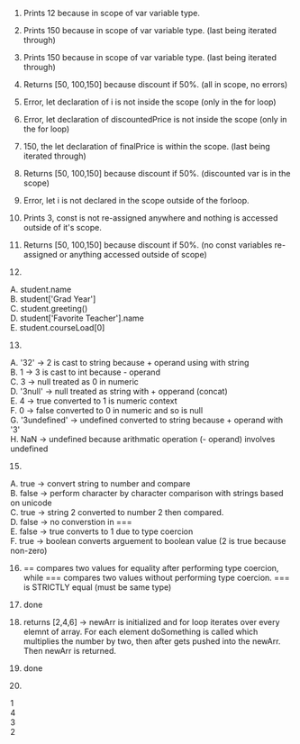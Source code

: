 1) Prints 12 because in scope of var variable type.

2) Prints 150 because in scope of var variable type. (last being iterated through)

3) Prints 150 because in scope of var variable type. (last being iterated through)

4) Returns [50, 100,150] because discount if 50%. (all in scope, no errors)

5) Error, let declaration of i is not inside the scope (only in the for loop)

6) Error, let declaration of discountedPrice is not inside the scope (only in the for loop)

7) 150, the let declaration of finalPrice is within the scope. (last being iterated through)

8) Returns [50, 100,150] because discount if 50%. (discounted var is in the scope)

9) Error, let i is not declared in the scope outside of the forloop.

10) Prints 3, const is not re-assigned anywhere and nothing is accessed outside of it's scope.

11) Returns [50, 100,150] because discount if 50%. (no const variables re-assigned or anything accessed outside of scope) 

12) 
A. student.name  <br>
B. student['Grad Year']   <br>
C. student.greeting()  <br>
D. student['Favorite Teacher'].name  <br>
E. student.courseLoad[0]  

13) 
A. '32' -> 2 is cast to string because + operand using with string <br>
B. 1 -> 3 is cast to int because - operand  <br>
C. 3 -> null treated as 0 in numeric  <br>
D. '3null' -> null treated as string with + opperand (concat)  <br>
E. 4 -> true converted to 1 is numeric context  <br>
F. 0 -> false converted to 0 in numeric and so is null  <br>
G. '3undefined' -> undefined converted to string because + operand with '3'  <br>
H. NaN -> undefined because arithmatic operation (- operand) involves undefined  <br>

15) 
A. true -> convert string to number and compare  <br>
B. false -> perform character by character comparison with strings based on unicode  <br>
C. true -> string 2 converted to number 2 then compared.  <br>
D. false -> no converstion in ===  <br>
E. false -> true converts to 1 due to type coercion  <br>
F. true -> boolean converts arguement to boolean value (2 is true because non-zero)  <br>

16) == compares two values for equality after performing type coercion, while === compares two values without performing type coercion. === is STRICTLY equal (must be same type)

17) done

18) returns [2,4,6] -> newArr is initialized and for loop iterates over every elemnt of array. For each element doSomething is called which multiplies the number by two, then after gets pushed into the newArr. Then newArr is returned.

19) done

20) 
1  <br>
4  <br> 
3  <br>
2
